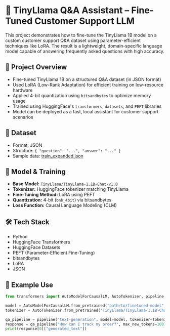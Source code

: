 # 🦙 TinyLlama Q&A Assistant – Fine-Tuned Customer Support LLM

This project demonstrates how to fine-tune the TinyLlama 1B model on a custom customer support Q&A dataset using parameter-efficient techniques like LoRA. The result is a lightweight, domain-specific language model capable of answering frequently asked questions with high accuracy.

## 🚀 Project Overview

- Fine-tuned TinyLlama 1B on a structured Q&A dataset (in JSON format)
- Used LoRA (Low-Rank Adaptation) for efficient training on low-resource hardware
- Applied 4-bit quantization using `bitsandbytes` to optimize memory usage
- Trained using HuggingFace's `transformers`, `datasets`, and `PEFT` libraries
- Model can be deployed as a fast, local assistant for customer support scenarios

## 📂 Dataset

- Format: JSON
- Structure: `{ "question": "...", "answer": "..." }`
- Sample data: [train_expanded.json](./train_expanded.json)

## 🧠 Model & Training

- **Base Model:** [`TinyLlama/TinyLlama-1.1B-Chat-v1.0`](https://huggingface.co/TinyLlama/TinyLlama-1.1B-Chat-v1.0)
- **Tokenizer:** HuggingFace tokenizer matching TinyLlama
- **Fine-Tuning Method:** LoRA using PEFT
- **Quantization:** 4-bit (`bnb_4bit`) via bitsandbytes
- **Loss Function:** Causal Language Modeling (CLM)

## 🛠️ Tech Stack

- Python
- HuggingFace Transformers
- HuggingFace Datasets
- PEFT (Parameter-Efficient Fine-Tuning)
- bitsandbytes
- LoRA
- JSON

## 🧪 Example Use

```python
from transformers import AutoModelForCausalLM, AutoTokenizer, pipeline

model = AutoModelForCausalLM.from_pretrained("path/to/finetuned-model", device_map="auto")
tokenizer = AutoTokenizer.from_pretrained("TinyLlama/TinyLlama-1.1B-Chat-v1.0")

qa_pipeline = pipeline("text-generation", model=model, tokenizer=tokenizer)
response = qa_pipeline("How can I track my order?", max_new_tokens=100)
print(response[0]["generated_text"])
